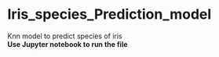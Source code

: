 # Iris_species_Prediction_model
Knn model to predict species of iris
</br>
<b>Use Jupyter notebook to run the file</b>
